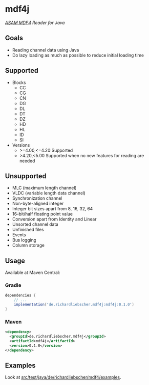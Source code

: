 # mdf4j
*[ASAM MDF4](https://www.asam.net/standards/detail/mdf/) Reader for Java*

## Goals

* Reading channel data using Java
* Do lazy loading as much as possible to reduce initial loading time

## Supported

* Blocks
  * CC
  * CG
  * CN
  * DG
  * DL
  * DT
  * DZ
  * HD
  * HL
  * ID
  * SI
* Versions
  * \>=4.00,<=4.20 Supported
  * \>4.20,<5.00 Supported when no new features for reading are needed

## Unsupported
* MLC (maximum length channel)
* VLDC (variable length data channel)
* Synchronization channel
* Non-byte-aligned integer
* Integer bit sizes apart from 8, 16, 32, 64
* 16-bit/half floating point value
* Conversion apart from Identity and Linear
* Unsorted channel data
* Unfinished files
* Events
* Bus logging
* Column storage

## Usage

Available at Maven Central:

### Gradle
```groovy
dependencies {
    // ...
    implementation('de.richardliebscher.mdf4j:mdf4j:0.1.0')
}
```

### Maven
```xml
<dependency>
  <groupId>de.richardliebscher.mdf4j</groupId>
  <artifactId>mdf4j</artifactId>
  <version>0.1.0</version>
</dependency>
```

## Examples

Look at [src/test/java/de/richardliebscher/mdf4/examples](src/test/java/de/richardliebscher/mdf4/examples).

